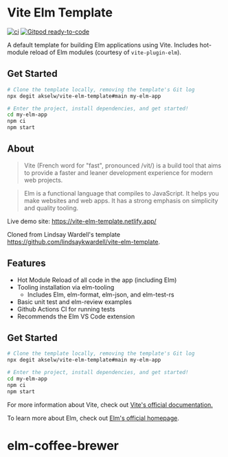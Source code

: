 # Vite Elm Template

[![ci](https://github.com/lindsaykwardell/vite-elm-template/actions/workflows/ci.yml/badge.svg)](https://github.com/lindsaykwardell/vite-elm-template/actions/workflows/ci.yml)
[![Gitpod ready-to-code](https://img.shields.io/badge/Gitpod-ready--to--code-908a85?logo=gitpod)](https://gitpod.io/#https://github.com/lindsaykwardell/vite-elm-template)

A default template for building Elm applications using Vite. Includes hot-module reload of Elm modules (courtesy of `vite-plugin-elm`).

## Get Started

```bash
# Clone the template locally, removing the template's Git log
npx degit akselw/vite-elm-template#main my-elm-app

# Enter the project, install dependencies, and get started!
cd my-elm-app
npm ci
npm start
```

## About

> Vite (French word for "fast", pronounced /vit/) is a build tool that aims to provide a faster and leaner development experience for modern web projects.

> Elm is a functional language that compiles to JavaScript. It helps you make websites and web apps. It has a strong emphasis on simplicity and quality tooling.

Live demo site: https://vite-elm-template.netlify.app/

Cloned from Lindsay Wardell's template https://github.com/lindsaykwardell/vite-elm-template.

## Features

- Hot Module Reload of all code in the app (including Elm)
- Tooling installation via elm-tooling
  - Includes Elm, elm-format, elm-json, and elm-test-rs
- Basic unit test and elm-review examples
- Github Actions CI for running tests
- Recommends the Elm VS Code extension

## Get Started

```bash
# Clone the template locally, removing the template's Git log
npx degit akselw/vite-elm-template#main my-elm-app

# Enter the project, install dependencies, and get started!
cd my-elm-app
npm ci
npm start
```

For more information about Vite, check out [Vite's official documentation.](https://vitejs.dev/)

To learn more about Elm, check out [Elm's official homepage](https://elm-lang.org/).
# elm-coffee-brewer
